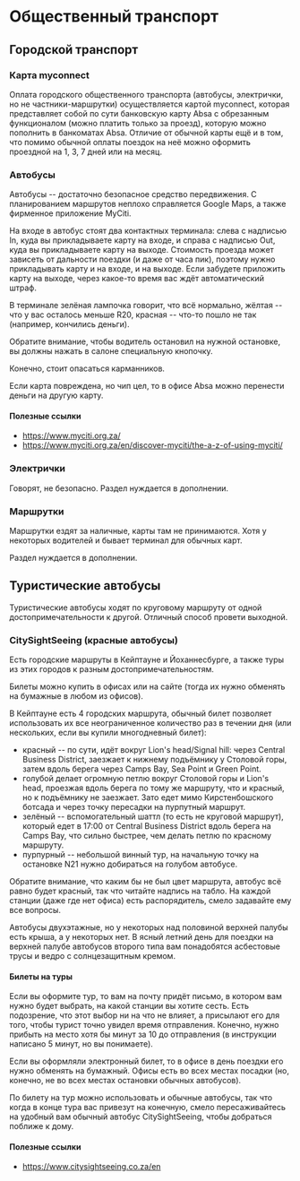 # Общественный транспорт

## Городской транспорт
### Карта myconnect
Оплата городского общественного транспорта (автобусы, электрички, но не частники-маршрутки) осуществляется картой myconnect, которая представляет собой по сути банковскую карту Absa с обрезанным функционалом (можно платить только за проезд), которую можно пополнить в банкоматах Absa.  Отличие от обычной карты ещё и в том, что помимо обычной оплаты поездок на неё можно оформить проездной на 1, 3, 7 дней или на месяц.

### Автобусы
Автобусы -- достаточно безопасное средство передвижения. С планированием маршрутов неплохо справляется Google Maps, а также фирменное приложение MyCiti.

На входе в автобус стоят два контактных терминала: слева с надписью In, куда вы прикладываете карту на входе, и справа с надписью Out, куда вы прикладываете карту на выходе.  Стоимость проезда может зависеть от дальности поездки (и даже от часа пик), поэтому нужно прикладывать карту и на входе, и на выходе.  Если забудете приложить карту на выходе, через какое-то время вас ждёт автоматический штраф.

В терминале зелёная лампочка говорит, что всё нормально, жёлтая -- что у вас осталось меньше R20, красная -- что-то пошло не так (например, кончились деньги).

Обратите внимание, чтобы водитель остановил на нужной остановке, вы должны нажать в салоне специальную кнопочку.

Конечно, стоит опасаться карманников.

Если карта повреждена, но чип цел, то в офисе Absa можно перенести деньги на другую карту.

#### Полезные ссылки

+ https://www.myciti.org.za/
+ https://www.myciti.org.za/en/discover-myciti/the-a-z-of-using-myciti/

### Электрички
Говорят, не безопасно. Раздел нуждается в дополнении.

### Маршрутки
Маршрутки ездят за наличные, карты там не принимаются.  Хотя у некоторых водителей и бывает терминал для обычных карт.

Раздел нуждается в дополнении.

## Туристические автобусы

Туристические автобусы ходят по круговому маршруту от одной достопримечательности к другой.  Отличный способ провети выходной.

### CitySightSeeing (красные автобусы)

Есть городские маршруты в Кейптауне и Йоханнесбурге, а также туры из этих городов к разным достопримечательностям.

Билеты можно купить в офисах или на сайте (тогда их нужно обменять на бумажные в любом из офисов).

В Кейптауне есть 4 городских маршрута, обычный билет позволяет использовать их все неограниченное количество раз в течении дня (или нескольких, если вы купили многодневный билет):

- красный -- по сути, идёт вокруг Lion's head/Signal hill: через Central Business District, заезжает к нижнему подъёмнику у Столовой горы, затем вдоль берега через Camps Bay, Sea Point и Green Point.
- голубой делает огромную петлю вокруг Столовой горы и Lion's head, проезжая вдоль берега по тому же маршруту, что и красный, но к подъёмнику не заезжает.  Зато едет мимо Кирстенбошского ботсада и через точку пересадки на пурпутный маршрут.
- зелёный -- вспомогательный шаттл (то есть не круговой маршрут), который едет в 17:00 от Central Business District вдоль берега на Camps Bay, что сильно быстрее, чем делать петлю по красному маршруту.
- пурпурный -- небольшой винный тур, на начальную точку на остановке N21 нужно добираться на голубом автобусе.

Обратите внимание, что каким бы не был цвет маршрута, автобус всё равно будет красный, так что читайте надпись на табло.  На каждой станции (даже где нет офиса) есть распорядитель, смело задавайте ему все вопросы.

Автобусы двухэтажные, но у некоторых над половиной верхней палубы есть крыша, а у некоторых нет.  В ясный летний день для поездки на верхней палубе автобусов второго типа вам понадобятся асбестовые трусы и ведро с солнцезащитным кремом.

#### Билеты на туры
Если вы оформите тур, то вам на почту придёт письмо, в котором вам нужно будет выбрать, на какой станции вы хотите сесть.  Есть подозрение, что этот выбор ни на что не влияет, а присылают его для того, чтобы турист точно увидел время отправления.  Конечно, нужно прибыть на место хотя бы минут за 10 до отправления (в инструкции написано 5 минут, но вы понимаете).

Если вы оформляли электронный билет, то в офисе в день поездки его нужно обменять на бумажный.  Офисы есть во всех местах посадки (но, конечно, не во всех местах остановки обычных автобусов).

По билету на тур можно использовать и обычные автобусы, так что когда в конце тура вас привезут на конечную, смело пересаживайтесь на удобный вам обычный автобус CitySightSeeing, чтобы добраться поближе к дому.

#### Полезные ссылки
+ https://www.citysightseeing.co.za/en
